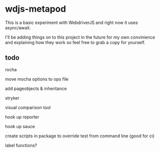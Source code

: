 # wdjs-metapod

This is a basic experiment with WebdriverJS and right now it uses async/await.

I'll be adding things on to this project in the future for my own convinience and explaining how they work so feel free to grab a copy for yourself.

## todo
rocha

move mocha options to ops file

add pageobjects & inheritance

stryker

visual comparison tool

hook up reporter

hook up sauce 

create scripts in package to override test from command line (good for ci)

label functions?
